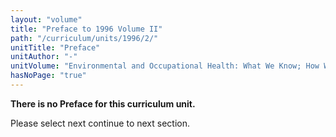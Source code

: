 ```yaml
---
layout: "volume"
title: "Preface to 1996 Volume II"
path: "/curriculum/units/1996/2/"
unitTitle: "Preface"
unitAuthor: "-"
unitVolume: "Environmental and Occupational Health: What We Know; How We Know; What WeCan Do"
hasNoPage: "true"
---
```

<body>
<p>
<b>There is no Preface for this curriculum unit.</b>
</p>
<p>
Please select next continue to next section.
</p>
</body>